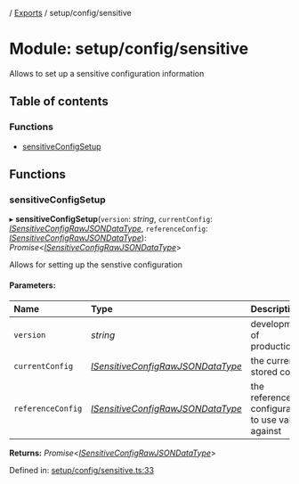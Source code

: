[](../README.md) / [Exports](../modules.md) / setup/config/sensitive

# Module: setup/config/sensitive

Allows to set up a sensitive configuration information

## Table of contents

### Functions

- [sensitiveConfigSetup](setup_config_sensitive.md#sensitiveconfigsetup)

## Functions

### sensitiveConfigSetup

▸ **sensitiveConfigSetup**(`version`: *string*, `currentConfig`: [*ISensitiveConfigRawJSONDataType*](../interfaces/config.isensitiveconfigrawjsondatatype.md), `referenceConfig`: [*ISensitiveConfigRawJSONDataType*](../interfaces/config.isensitiveconfigrawjsondatatype.md)): *Promise*<[*ISensitiveConfigRawJSONDataType*](../interfaces/config.isensitiveconfigrawjsondatatype.md)\>

Allows for setting up the senstive configuration

#### Parameters:

Name | Type | Description |
:------ | :------ | :------ |
`version` | *string* | development of production   |
`currentConfig` | [*ISensitiveConfigRawJSONDataType*](../interfaces/config.isensitiveconfigrawjsondatatype.md) | the currently stored config   |
`referenceConfig` | [*ISensitiveConfigRawJSONDataType*](../interfaces/config.isensitiveconfigrawjsondatatype.md) | the reference configuration to use values against    |

**Returns:** *Promise*<[*ISensitiveConfigRawJSONDataType*](../interfaces/config.isensitiveconfigrawjsondatatype.md)\>

Defined in: [setup/config/sensitive.ts:33](https://github.com/onzag/itemize/blob/0e9b128c/setup/config/sensitive.ts#L33)

